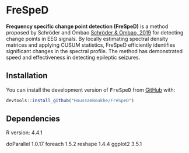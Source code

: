 # FreSpeD

**Frequency specific change point detection (FreSpeD)** is a method proposed by Schröder and Ombao [Schröder & Ombao, 2019](https://doi.org/10.1101/2019.12.12.874719) for detecting change points in EEG signals. By locally estimating spectral density matrices and applying CUSUM statistics, FreSpeD efficiently identifies significant changes in the spectral profile. The method has demonstrated speed and effectiveness in detecting epileptic seizures.


## Installation

You can install the development version of <tt>FreSpeD</tt> from
[GitHub](https://github.com) with:

``` r
devtools::install_github("HoussamBoukhe/FreSpeD")
```

## Dependencies
R version: 4.4.1

doParallel 1.0.17
foreach 1.5.2
reshape 1.4.4
ggplot2 3.5.1
